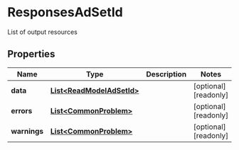

# ResponsesAdSetId

List of output resources

## Properties

| Name | Type | Description | Notes |
|------------ | ------------- | ------------- | -------------|
|**data** | [**List&lt;ReadModelAdSetId&gt;**](ReadModelAdSetId.md) |  |  [optional] [readonly] |
|**errors** | [**List&lt;CommonProblem&gt;**](CommonProblem.md) |  |  [optional] [readonly] |
|**warnings** | [**List&lt;CommonProblem&gt;**](CommonProblem.md) |  |  [optional] [readonly] |



